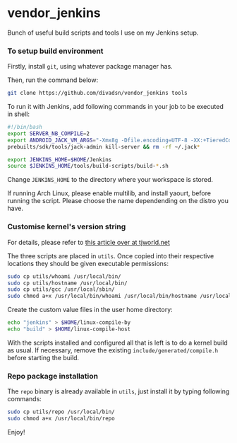 # vendor_jenkins
Bunch of useful build scripts and tools I use on my Jenkins setup.

### To setup build environment

Firstly, install `git`, using whatever package manager has.

Then, run the command below:

```bash
git clone https://github.com/divadsn/vendor_jenkins tools
```

To run it with Jenkins, add following commands in your job to be executed in shell:

```bash
#!/bin/bash
export SERVER_NB_COMPILE=2
export ANDROID_JACK_VM_ARGS="-Xmx8g -Dfile.encoding=UTF-8 -XX:+TieredCompilation"
prebuilts/sdk/tools/jack-admin kill-server && rm -rf ~/.jack*

export JENKINS_HOME=$HOME/Jenkins
source $JENKINS_HOME/tools/build-scripts/build-*.sh
```

Change `JENKINS_HOME` to the directory where your workspace is stored.

If running Arch Linux, please enable multilib, and install yaourt, before running the script.
Please choose the name dependending on the distro you have.


### Customise kernel's version string

For details, please refer to [this article over at tjworld.net](http://tjworld.net/wiki/linux/kernel/build/customiseversionstring)

The three scripts are placed in `utils`. Once copied into their respective locations they should be given executable permissions:

```bash
sudo cp utils/whoami /usr/local/bin/
sudo cp utils/hostname /usr/local/bin/
sudo cp utils/gcc /usr/local/sbin/
sudo chmod a+x /usr/local/bin/whoami /usr/local/bin/hostname /usr/local/sbin/gcc
```

Create the custom value files in the user home directory:

```bash
echo "jenkins" > $HOME/linux-compile-by
echo "build" > $HOME/linux-compile-host
```

With the scripts installed and configured all that is left is to do a kernel build as usual. If necessary, remove the existing `include/generated/compile.h` before starting the build.

### Repo package installation

The `repo` binary is already available in `utils`, just install it by typing following commands:

```bash
sudo cp utils/repo /usr/local/bin/
sudo chmod a+x /usr/local/bin/repo
```

Enjoy!
